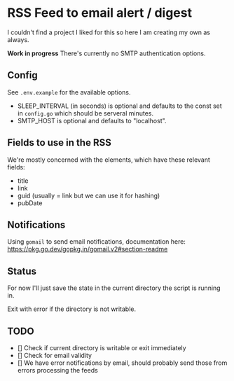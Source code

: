 # RSS Feed to email alert / digest
I couldn't find a project I liked for this so here I am creating my own as always.

**Work in progress** There's currently no SMTP authentication options.

## Config
See `.env.example` for the available options.

- SLEEP_INTERVAL (in seconds) is optional and defaults to the const set in `config.go` which should be serveral minutes.
- SMTP_HOST is optional and defaults to "localhost".

## Fields to use in the RSS
We're mostly concerned with the <item> elements, which have these relevant fields:
* title
* link
* guid (usually = link but we can use it for hashing)
* pubDate

## Notifications
Using `gomail` to send email notifications, documentation here: https://pkg.go.dev/gopkg.in/gomail.v2#section-readme

## Status
For now I'll just save the state in the current directory the script is running in.

Exit with error if the directory is not writable.

## TODO
- [] Check if current directory is writable or exit immediately
- [] Check for email validity
- [] We have error notifications by email, should probably send those from errors processing the feeds
